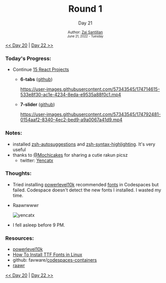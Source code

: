 <div align="center">
  <h1>Round 1</h1>
  <p>Day 21</p>
  <sub>
    Author: <a href="https://github.com/plskz" target="_blank">Zai Santillan</a>
    <br>
    <small>June 21, 2022 - Tuesday</small>
  </sub>
</div>

[<< Day 20](day020.md) | [Day 22 >>](day022.md)

### Today's Progress:

- Continue [15 React Projects](https://youtu.be/a_7Z7C_JCyo)

  - **6-tabs** ([github](https://github.com/plskz/react-projects))

    https://user-images.githubusercontent.com/57343545/174714615-533e8f30-ac1e-4234-8eda-e9535a88f0c1.mp4

  - **7-slider** ([github](https://github.com/plskz/react-projects))

    https://user-images.githubusercontent.com/57343545/174792481-0154aaf2-8340-4ec2-bed9-a9a0067a41d9.mp4

### Notes:

- installed [zsh-autosuggestions](https://github.com/zsh-users/zsh-autosuggestions) and [zsh-syntax-highlighting](https://github.com/zsh-users/zsh-syntax-highlighting). It's very useful
- thanks to [@Mochicakes](https://github.com/Mochicakes) for sharing a cutie rakun picsz
  - twitter: [Yencatx](https://twitter.com/Yencatx)

### Thoughts:

- Tried installing [powerlevel10k](https://github.com/romkatv/powerlevel10k) recommended [fonts](https://github.com/romkatv/powerlevel10k#meslo-nerd-font-patched-for-powerlevel10k) in Codespaces but failed. Codespace doesn't detect the new fonts I installed. I wasted my time.

- Raawrwwwr

  ![yencatx](https://user-images.githubusercontent.com/57343545/174936740-90c7dd2a-47ed-4eed-8da3-808ade1e5c5b.png)

- I fell asleep before 9 PM.

### Resources:

- [powerlevel10k](https://github.com/romkatv/powerlevel10k)
- [How To Install TTF Fonts in Linux](https://www.unixtutorial.org/how-to-install-ttf-fonts-in-linux/)
- github: favware/[codespaces-containers](https://github.com/favware/codespaces-containers)
- [raawr](https://twitter.com/Yencatx/status/1534369284247494657/photo/1)

[<< Day 20](day020.md) | [Day 22 >>](day022.md)

